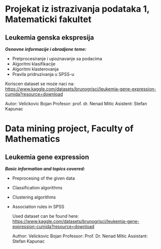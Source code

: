 # Projekat iz istrazivanja podataka 1, Matematicki fakultet

## Leukemia genska ekspresija

__*Osnovne informacije i obradjene teme:*__

- Pretprocesiranje i upoznavanje sa podacima
- Algoritmi klasifikacije
- Algoritmi klasterovanja
- Pravila pridruzivanja u SPSS-u

Koriscen dataset se moze naci na: https://www.kaggle.com/datasets/brunogrisci/leukemia-gene-expression-cumida?resource=download

Autor: Velickovic Bojan
Profesor: prof. dr. Nenad Mitic
Asistent: Stefan Kapunac


# Data mining project, Faculty of Mathematics

## Leukemia gene expression

__*Basic information and topics covered:*__

- Preprocesing of the given data
- Classification algorithms
- Clustering algorithms
- Association rules in SPSS

  Used dataset can be found here: https://www.kaggle.com/datasets/brunogrisci/leukemia-gene-expression-cumida?resource=download

  Author: Velickovic Bojan
  Professor: Prof. Dr. Nenad Mitic
  Assistant: Stefan Kapunac

